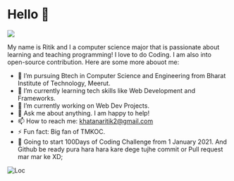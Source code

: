 # Hello 👋
![](https://media.giphy.com/media/LmNwrBhejkK9EFP504/giphy.gif) 

 My name is Ritik and I a computer science major that is passionate about learning and teaching programming!
 I love to do Coding. I am also into open-source contribution.
 Here are some more abouot me:

 - 🔭 I’m pursuing Btech in Computer Science and Engineering from Bharat Institute of Technology, Meerut.
 - 🌱 I’m currently learning tech skills like Web Development and Frameworks.
 - 👯 I’m currently working on Web Dev Projects.
 - 💬 Ask me about anything. I am happy to help!
 - 📫 How to reach me: khatanaritik2@gmail.com
 - ⚡ Fun fact: Big fan of TMKOC. 
 - 💬 Going to start 100Days of Coding Challenge from 1 January 2021. And Github be ready pura hara hara kare dege tujhe commit or Pull request mar mar ke XD;   
  
  ![Loc](https://media.giphy.com/media/USV0ym3bVWQJJmNu3N/giphy.gif)


